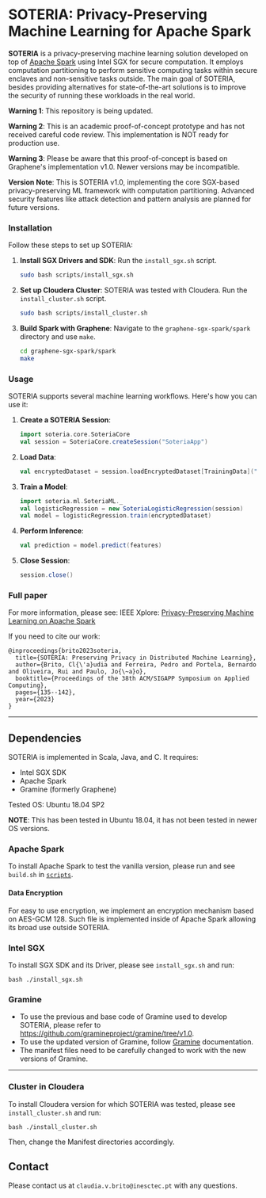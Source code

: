 # SOTERIA: Privacy-Preserving Machine Learning for Apache Spark

**SOTERIA** is a privacy-preserving machine learning solution developed on top of [Apache Spark](https://github.com/apache/spark) using Intel SGX for secure computation. It employs computation partitioning to perform sensitive computing tasks within secure enclaves and non-sensitive tasks outside.
The main goal of SOTERIA, besides providing alternatives for state-of-the-art solutions is to improve the security of running these workloads in the real world.

**Warning 1**: This repository is being updated.

**Warning 2**: This is an academic proof-of-concept prototype and has not received careful code review. This implementation is NOT ready for production use.

**Warning 3**: Please be aware that this proof-of-concept is based on Graphene's implementation v1.0. Newer versions may be incompatible. 

**Version Note**: This is SOTERIA v1.0, implementing the core SGX-based privacy-preserving ML framework with computation partitioning. Advanced security features like attack detection and pattern analysis are planned for future versions.

### Installation

Follow these steps to set up SOTERIA:

1. **Install SGX Drivers and SDK**: Run the `install_sgx.sh` script.
   ```bash
   sudo bash scripts/install_sgx.sh
   ```

2. **Set up Cloudera Cluster**: SOTERIA was tested with Cloudera. Run the `install_cluster.sh` script.
   ```bash
   sudo bash scripts/install_cluster.sh
   ```

3. **Build Spark with Graphene**: Navigate to the `graphene-sgx-spark/spark` directory and use `make`.
   ```bash
   cd graphene-sgx-spark/spark
   make
   ```

### Usage

SOTERIA supports several machine learning workflows. Here's how you can use it:

1. **Create a SOTERIA Session**:
   ```scala
   import soteria.core.SoteriaCore
   val session = SoteriaCore.createSession("SoteriaApp")
   ```

2. **Load Data**:
   ```scala
   val encryptedDataset = session.loadEncryptedDataset[TrainingData]("path/to/data")
   ```

3. **Train a Model**:
   ```scala
   import soteria.ml.SoteriaML._
   val logisticRegression = new SoteriaLogisticRegression(session)
   val model = logisticRegression.train(encryptedDataset)
   ```

4. **Perform Inference**:
   ```scala
   val prediction = model.predict(features)
   ```

5. **Close Session**:
   ```scala
   session.close()
   ```

### Full paper

For more information, please see:
IEEE Xplore: [Privacy-Preserving Machine Learning on Apache Spark](https://ieeexplore.ieee.org/document/10314994)

If you need to cite our work:
```
@inproceedings{brito2023soteria,
  title={SOTERIA: Preserving Privacy in Distributed Machine Learning},
  author={Brito, Cl{\'a}udia and Ferreira, Pedro and Portela, Bernardo and Oliveira, Rui and Paulo, Jo{\~a}o},
  booktitle={Proceedings of the 38th ACM/SIGAPP Symposium on Applied Computing},
  pages={135--142},
  year={2023}
}
```


--------

## Dependencies

SOTERIA is implemented in Scala, Java, and C. It requires:
- Intel SGX SDK
- Apache Spark
- Gramine (formerly Graphene)

Tested OS: Ubuntu 18.04 SP2

**NOTE**: This has been tested in Ubuntu 18.04, it has not been tested in newer OS versions.

### Apache Spark

To install Apache Spark to test the vanilla version, please run and see `build.sh` in [`scripts`](https://github.com/claudiavmbrito/Soteria/tree/main/scripts).

#### Data Encryption

For easy to use encryption, we implement an encryption mechanism based on AES-GCM 128. Such file is implemented inside of Apache Spark allowing its broad use outside SOTERIA.


### Intel SGX

To install SGX SDK and its Driver, please see `install_sgx.sh` and run:

```
bash ./install_sgx.sh
```

### Gramine 

- To use the previous and base code of Gramine used to develop SOTERIA, please refer to https://github.com/gramineproject/gramine/tree/v1.0.
- To use the updated version of Gramine, follow [Gramine](https://github.com/gramineproject/gramine) documentation. 
- The manifest files need to be carefully changed to work with the new versions of Gramine. 
---

### Cluster in Cloudera 

To install Cloudera version for which SOTERIA was tested, please see `install_cluster.sh` and run:

```
bash ./install_cluster.sh
```

Then, change the Manifest directories accordingly.

<!--
___
## Overview

### Machine Learning and Attacks
SOTERIA was built based on the current attacks to the machine learning pipeline as seen in the figure below. 
Specifically, we will consider Adversarial Attacks, Model Extraction, Model Inversion and Membership Inference, and Reconstruction Attacks. 

<p align="center">
    <img src="images/ml_pipeline_refactor-1.png" alt="SOTERIA Architecture" title="Machine Learning Pipeline and Attacks">
</p>

### Architecture

As depicted in Figure 2 by the gray boxes, a Spark cluster is composed of a Master and several Worker nodes.
The architecture of SOTERIA consists of two main designs, SOTERIA-B (baseline) and SOTERIA-P (computation partitioning). 

<p align="center">
    <img src="images/arch_soteria_poster-1.png" alt="SOTERIA Architecture" title="SOTERIA Architecture and Flow">
</p>

SOTERIA-B intends to run all the workloads inside the enclaves, with both master and worker nodes running inside the enclaves.

SOTERIA-P resorts to the partitioning of computation between what runs inside the enclaves and outside the enclaves. With this, a single worker node becomes a double worker node, i.e., two workers run on the node, with one running inside the enclaves and the other outside the enclave. This mechanism reduces the amount of trusted code base to be run inside the enclaves which intends to reduce the overhead imposed by large amounts of code running inside SGX.

<p align="center">
    <img src="images/spark-sml2-1.png" alt="SOTERIA Designs" title="SOTERIA Twofold Worker Design">
</p>

### Security Proofs

In [`proofs`](https://github.com/claudiavmbrito/Soteria/tree/main/proofs), you can find the security proofs of SOTERIA. We discuss the security protocol followed by SOTERIA and define it formally. 

It is divided into two main sections: Section A present the full proof of SOTERIA for all components and Section B depicts the ML attacks and in which circumstances SOTERIA is secure against each attack. 
___

## Getting Started

### Dependencies

SOTERIA is mainly written in Scala, JAVA and C and was built and tested with Intel's SGX SDK `2.6`, SGX Driver `1.8` and Gramine `1.0` (previously named Graphene-SGX).

### Apache Spark

To install Apache Spark to test the vanilla version, please run and see `build.sh` in [`scripts`](https://github.com/claudiavmbrito/Soteria/tree/main/scripts).

#### Data Encryption

For easy to use encryption, we implement an encryption mechanism based on AES-GCM 128. Such file is implemented inside of Apache Spark allowing its broad use outside SOTERIA.


### Intel SGX

To install SGX SDK and its Driver, please see `install_sgx.sh` and run:

```
bash ./install_sgx.sh
```

### Gramine 

- To use the previous and base code of Gramine used to develop SOTERIA, please refer to https://github.com/gramineproject/gramine/tree/v1.0.
- To use the updated version of Gramine, follow [Gramine](https://github.com/gramineproject/gramine) documentation. 
- The manifest files need to be carefully changed to work with the new versions of Gramine. 
---

### Cluster in Cloudera 

To install Cloudera version for which SOTERIA was tested, please see `install_cluster.sh` and run:

```
bash ./install_cluster.sh
```

Then, change the Manifest directories accordingly.

___
-->

## Contact

Please contact us at `claudia.v.brito@inesctec.pt` with any questions.
